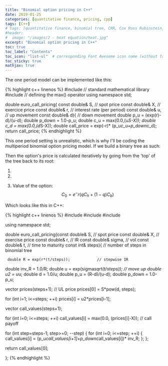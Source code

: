 ```yaml
---
title: "Binomial option pricing in C++"
date: 2019-01-25
categories: [quantitative finance, pricing, cpp]
tags: [C++]
# tags: [quantitative finance, binomial tree, CRR, Cox Ross Rubinstein, options, pricing, C++, cpp]
#header:
#  image: "/images/2 - heat equation/heat.jpg"
excerpt: "Binomial option pricing in C++"
toc: true
toc_label: "Contents"
toc_icon: "list-ul"  # corresponding Font Awesome icon name (without fa prefix
toc_sticky: true
mathjax: true
---
```


The one period model can be implemented like this:

{% highlight c++ linenos %}
#include <cmath>             // standard mathematical library
#include <algorithm>             // defining the max() operator
using namespace std;

double euro_call_pricing( const double& S,     // spot price
					    const double& X,     // exercice price
					    const double& r,     // interest rate (per period)
					    const double& u,     // up movement
					    const double& d){   // down movement
   double p_u = (exp(r)-d)/(u-d);
   double p_down = 1.0-p_u;
   double c_u = max(0.0,(u*S-X));
   double c_d = max(0.0,(d*S-X));
   double call_price = exp(-r)* (p_u*c_u+p_down*c_d);
   return call_price;
{% endhighlight %}

This one period setting is unrealistic, which is why I'll be coding the multiperiod binomial option pricing model. If we build a binary tree as such:


Then the option's price is calculated iteratively by going from the 'top' of the tree back to its root:

1.

2.

3. Value of the option: $$C_0 = e^-r(q C_h + (1 - q) C_b)$$

Which looks like this in C++:

{% highlight c++ linenos %}
#include <cmath>
#include <algorithm>
#include <vector>

using namespace std;

double euro_call_pricing(const double& S,     // spot price
					    const double& X,     // exercise price
					    const double& r,     // IR
					    const double& sigma, // vol
					    const double& t,     // time to maturity
					    const int& steps){  // number of steps in binomial tree

	 double R = exp(r*(t/steps));            // stepwise IR
   double inv_R = 1.0/R;
   double u = exp(sigma*sqrt(t/steps));    // move up
   double u2 = u*u;
   double d = 1.0/u;
   double p_u = (R-d)/(u-d);
   double p_down = 1.0-p_u;

   vector<double> prices(steps+1);       // UL price
   prices[0] = S*pow(d, steps);

   for (int i=1; i<=steps; ++i) prices[i] = u2*prices[i-1];

   vector<double> call_values(steps+1);

   for (int i=0; i<=steps; ++i) call_values[i] = max(0.0, (prices[i]-X)); // call payoff

   for (int step=steps-1; step>=0; --step) {
      for (int i=0; i<=step; ++i) {
	 call_values[i] = (p_u*call_values[i+1]+p_down*call_values[i])* inv_R;
      };
   };

   return call_values[0];

};
{% endhighlight %}
